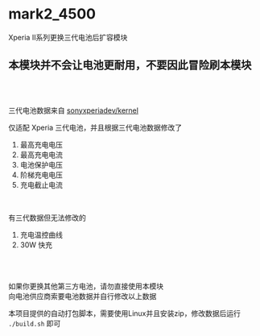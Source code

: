 # mark2_4500
Xperia II系列更换三代电池后扩容模块
<br />
## 本模块并不会让电池更耐用，不要因此冒险刷本模块
<br />
<br />

三代电池数据来自 [sonyxperiadev/kernel](https://github.com/sonyxperiadev/kernel/tree/aosp/LA.UM.9.14.r1/arch/arm64/boot/dts/somc)
<br />

仅适配 Xperia 三代电池，并且根据三代电池数据修改了
1. 最高充电电压
2. 最高充电电流
3. 电池保护电压
4. 阶梯充电电压
5. 充电截止电流
<br />

有三代数据但无法修改的
1. 充电温控曲线
2. 30W 快充
<br />
<br />

如果你更换其他第三方电池，请勿直接使用本模块<br />
向电池供应商索要电池数据并自行修改以上数据
<br />

本项目提供的自动打包脚本，需要使用Linux并且安装zip，修改数据后运行 `./build.sh` 即可